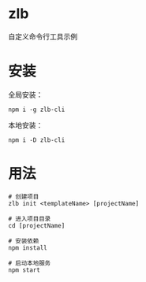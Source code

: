 # zlb

自定义命令行工具示例

# 安装

全局安装：

```
npm i -g zlb-cli
```

本地安装：

```
npm i -D zlb-cli
```

# 用法

```
# 创建项目
zlb init <templateName> [projectName]

# 进入项目目录
cd [projectName]

# 安装依赖
npm install

# 启动本地服务
npm start
```
